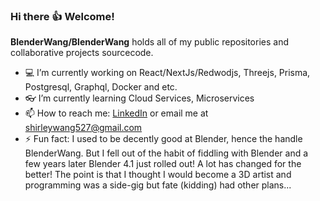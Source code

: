 ### Hi there 👍 Welcome!

<!--
**BlenderWang/BlenderWang** is a ✨ _special_ ✨ repository because its `README.md` (this file) appears on your GitHub profile.

Here are some ideas to get you started:

- 🔭 I’m currently working on ...
- 🌱 I’m currently learning ...
- 👯 I’m looking to collaborate on ...
- 🤔 I’m looking for help with ...
- 💬 Ask me about ...
- 📫 How to reach me: ...
- 😄 Pronouns: ...
- ⚡ Fun fact: ...
-->

**BlenderWang/BlenderWang** holds all of my public repositories and collaborative projects sourcecode. 

- 💻 I’m currently working on React/NextJs/Redwodjs, Threejs, Prisma, Postgresql, Graphql, Docker and etc.
- 👓 I’m currently learning Cloud Services, Microservices
- 📫 How to reach me: [LinkedIn](https://www.linkedin.com/in/shirley-wang-37b7457b/) or email me at shirleywang527@gmail.com
- ⚡ Fun fact: I used to be decently good at Blender, hence the handle BlenderWang. But I fell out of the habit of fiddling with Blender and a few years later Blender 4.1 just rolled out! A lot has changed for the better! The point is that I thought I would become a 3D artist and programming was a side-gig but fate (kidding) had other plans...
